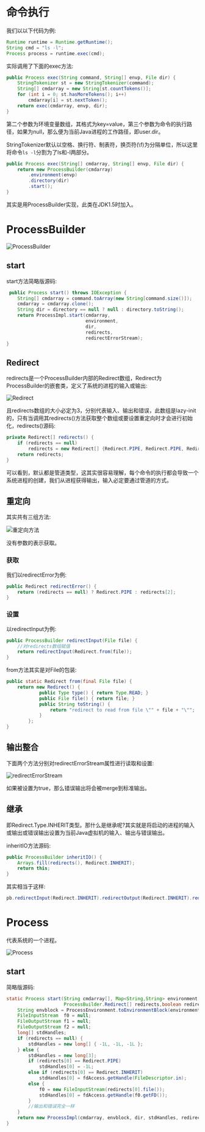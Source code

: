# 命令执行

我们以以下代码为例:

```java
Runtime runtime = Runtime.getRuntime();
String cmd = "ls -l";
Process process = runtime.exec(cmd);
```

实际调用了下面的exec方法:

```java
public Process exec(String command, String[] envp, File dir) {
    StringTokenizer st = new StringTokenizer(command);
    String[] cmdarray = new String[st.countTokens()];
    for (int i = 0; st.hasMoreTokens(); i++)
        cmdarray[i] = st.nextToken();
    return exec(cmdarray, envp, dir);
}
```

第二个参数为环境变量数组，其格式为key=value，第三个参数为命令的执行路径，如果为null，那么便为当前Java进程的工作路径，即user.dir。

StringTokenizer默认以空格、换行符、制表符，换页符(\f)为分隔单位，所以这里将命令`ls -l`分割为了ls和-l两部分。

```java
public Process exec(String[] cmdarray, String[] envp, File dir) {
    return new ProcessBuilder(cmdarray)
        .environment(envp)
        .directory(dir)
        .start();
}
```

其实是用ProcessBuilder实现，此类在JDK1.5时加入。

# ProcessBuilder

![ProcessBuilder](images/ProcessBuilder.jpg)

## start

start方法简略版源码:

```java
 public Process start() throws IOException {
    String[] cmdarray = command.toArray(new String[command.size()]);
    cmdarray = cmdarray.clone();
    String dir = directory == null ? null : directory.toString();
    return ProcessImpl.start(cmdarray,
                             environment,
                             dir,
                             redirects,
                             redirectErrorStream);
}
```

## Redirect

redirects是一个ProcessBuilder内部的Redirect数组，Redirect为ProcessBuilder的嵌套类，定义了系统的进程的输入或输出:

![Redirect](images/Redirect.jpg)

且redirects数组的大小必定为3，分别代表输入、输出和错误，此数组是lazy-init的，只有当调用其redirects()方法获取整个数组或要设置重定向时才会进行初始化，redirects()源码:

```java
private Redirect[] redirects() {
    if (redirects == null)
        redirects = new Redirect[] {Redirect.PIPE, Redirect.PIPE, Redirect.PIPE};
    return redirects;
}
```

可以看到，默认都是管道类型，这其实很容易理解，每个命令的执行都会导致一个系统进程的创建，我们从进程获得输出，输入必定要通过管道的方式。

## 重定向

其实共有三组方法:

![重定向方法](images/redirect_group.png)

没有参数的表示获取。

### 获取

我们以redirectError为例:

```java
public Redirect redirectError() {
    return (redirects == null) ? Redirect.PIPE : redirects[2];
}
```

### 设置

以redirectInput为例:

```java
public ProcessBuilder redirectInput(File file) {
    //对redirects数组赋值
    return redirectInput(Redirect.from(file));
}
```

from方法其实是对File的包装:

```java
public static Redirect from(final File file) {
    return new Redirect() {
            public Type type() { return Type.READ; }
            public File file() { return file; }
            public String toString() {
                return "redirect to read from file \"" + file + "\"";
            }
        };
}
```

## 输出整合

下面两个方法分别对redirectErrorStream属性进行读取和设置:

![redirectErrorStream](images/redirectErrorStream.png)

如果被设置为true，那么错误输出将会被merge到标准输出。

## 继承 

即Redirect.Type.INHERIT类型。那什么是继承呢?其实就是将启动的进程的输入或输出或错误输出设置为当前Java虚拟机的输入、输出与错误输出。

inheritIO方法源码:

```java
public ProcessBuilder inheritIO() {
    Arrays.fill(redirects(), Redirect.INHERIT);
    return this;
}
```

其实相当于这样:

```java
pb.redirectInput(Redirect.INHERIT).redirectOutput(Redirect.INHERIT).redirectError(Redirect.INHERIT);
```

# Process

代表系统的一个进程。

![Process](images/Process.jpg)

## start

简略版源码:

```java
static Process start(String cmdarray[], Map<String,String> environment, String dir,
                     ProcessBuilder.Redirect[] redirects,boolean redirectErrorStream) {
    String envblock = ProcessEnvironment.toEnvironmentBlock(environment);
    FileInputStream  f0 = null;
    FileOutputStream f1 = null;
    FileOutputStream f2 = null;
    long[] stdHandles;
    if (redirects == null) {
        stdHandles = new long[] { -1L, -1L, -1L };
    } else {
        stdHandles = new long[3];
        if (redirects[0] == Redirect.PIPE)
            stdHandles[0] = -1L;
        else if (redirects[0] == Redirect.INHERIT)
            stdHandles[0] = fdAccess.getHandle(FileDescriptor.in);
        else {
            f0 = new FileInputStream(redirects[0].file());
            stdHandles[0] = fdAccess.getHandle(f0.getFD());
        }
        //输出和错误完全一样
    }
    return new ProcessImpl(cmdarray, envblock, dir, stdHandles, redirectErrorStream);
}
```

